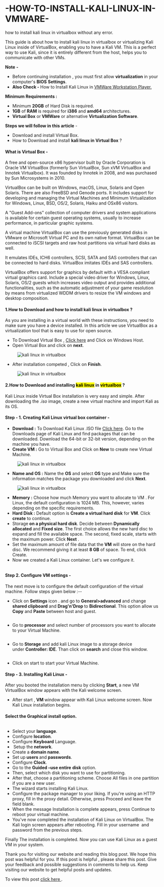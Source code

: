 # -HOW-TO-INSTALL-KALI-LINUX-IN-VMWARE-
<!-- wp:paragraph -->
<p>how to install kali linux in virtualbox without any error. </p>
<!-- /wp:paragraph -->

<!-- wp:paragraph -->
<p>This guide is about how to install kali linux in virtualbox or virtualizing Kali Linux inside of VirtualBox, enabling you to have a Kali VM. This is a perfect way to use Kali, since it is entirely different from the host, helps you to communicate with other VMs.</p>
<!-- /wp:paragraph -->

<!-- wp:paragraph -->
<p><strong>Note</strong> <strong>-</strong></p>
<!-- /wp:paragraph -->

<!-- wp:list -->
<ul><li>Before continuing installation , you must first allow <strong>virtualization</strong> in your computer's <strong>BIOS</strong> <strong>Settings</strong>.</li><li><strong>Also Check - </strong>How to Install Kali Linux in <a href="http://pcbloggers.com/how-to-install-kali-linux-in-vmware/">VMWare Workstation Player.</a></li></ul>
<!-- /wp:list -->

<!-- wp:paragraph -->
<p><strong>Minimum Requirements :</strong></p>
<!-- /wp:paragraph -->

<!-- wp:list -->
<ul><li>Minimum <strong>20GB</strong> of Hard Disk is required.</li><li><strong>1GB</strong> of <strong>RAM</strong> is required for <strong>i386</strong> and <strong>amd64</strong> architectures.</li><li><strong>Virtual Box</strong> or<strong> VMWare</strong> or alternative <strong>Virtualization Software</strong>.</li></ul>
<!-- /wp:list -->

<!-- wp:paragraph -->
<p><strong>Steps we will follow in this article</strong> -</p>
<!-- /wp:paragraph -->

<!-- wp:list -->
<ul><li>Download and install Virtual Box. </li><li>How to Download and install <strong>kali linux in Virtual Box</strong> ?</li></ul>
<!-- /wp:list -->

<!-- wp:heading {"level":4} -->
<h4><strong>What is Virtual Box -</strong></h4>
<!-- /wp:heading -->

<!-- wp:paragraph -->
<p>A free and open-source x86 hypervisor built by Oracle Corporation is Oracle VM VirtualBox (formerly Sun VirtualBox, Sun xVM VirtualBox and Innotek Virtualbox). It was founded by Innotek in 2008, and was purchased by Sun Microsystems in 2010.</p>
<!-- /wp:paragraph -->

<!-- wp:paragraph -->
<p>VirtualBox can be built on Windows, macOS, Linux, Solaris and Open Solaris. There are also FreeBSD and Genode ports. It includes support for developing and managing the Virtual Machines and Minimum Virtualization for Windows, Linux, BSD, OS/2, Solaris, Haiku and OSx86 visitors.</p>
<!-- /wp:paragraph -->

<!-- wp:paragraph -->
<p> A "Guest Add-ons" collection of computer drivers and system applications is available for certain guest operating systems, usually to increase performance, in particular graphic systems.</p>
<!-- /wp:paragraph -->

<!-- wp:paragraph -->
<p>A virtual machine VirtualBox can use the previously generated disks in VMware or Microsoft Virtual PC and its own native format. VirtualBox can be connected to iSCSI targets and raw host partitions via virtual hard disks as well. </p>
<!-- /wp:paragraph -->

<!-- wp:paragraph -->
<p>It emulates IDEs, ICH6 controllers, SCSI, SATA and SAS controllers that can be connected to hard disks. VirtualBox imitates IDEs and SAS controllers.</p>
<!-- /wp:paragraph -->

<!-- wp:paragraph -->
<p>VirtualBox offers support for graphics by default with a VESA compliant virtual graphics card. Include a special video driver for Windows, Linux, Solaris, OS/2 guests which increases video output and provides additional functionalities, such as the automatic adjustment of your game resolution by means from virtualized WDDM drivers to resize the VM windows and desktop composition.</p>
<!-- /wp:paragraph -->

<!-- wp:heading {"level":4} -->
<h4><strong>1.How to Download and how to install kali linux in virtualbox ?</strong></h4>
<!-- /wp:heading -->

<!-- wp:paragraph -->
<p>As you are installing in a virtual world with these instructions, you need to make sure you have a device installed. In this article we use VirtualBox as a virtualization tool that is easy to use for open source.</p>
<!-- /wp:paragraph -->

<!-- wp:list -->
<ul><li>To Download Virtual Box , <a href="https://www.virtualbox.org/wiki/Downloads">Click here</a> and Click on Windows Host. </li><li>Open Virtual Box and click on <strong>next</strong>.</li></ul>
<!-- /wp:list -->

<!-- wp:image {"align":"center","id":1082,"sizeSlug":"large","linkDestination":"none"} -->
<div class="wp-block-image"><figure class="aligncenter size-large"><img src="http://pcbloggers.com/wp-content/uploads/2021/03/Screenshot-2021-03-17-145909.jpg" alt="kali linux in virtualbox" class="wp-image-1082"/></figure></div>
<!-- /wp:image -->

<!-- wp:list -->
<ul><li>After installation competed , Click on <strong>Finish</strong>. </li></ul>
<!-- /wp:list -->

<!-- wp:image {"align":"center","id":1084,"sizeSlug":"large","linkDestination":"none"} -->
<div class="wp-block-image"><figure class="aligncenter size-large"><img src="http://pcbloggers.com/wp-content/uploads/2021/03/Screenshot-2021-03-17-150204.jpg" alt="kali linux in virtualbox" class="wp-image-1084"/></figure></div>
<!-- /wp:image -->

<!-- wp:heading {"level":4} -->
<h4><strong>2.How to Download and installing <mark>kali linux</mark> in <mark>virtualbox</mark></strong> ?</h4>
<!-- /wp:heading -->

<!-- wp:paragraph -->
<p>Kali Linux inside Virtual Box installation is very easy and simple. After downloading the&nbsp;<em>.iso</em>&nbsp;image, create a new virtual machine and import Kali as its OS.</p>
<!-- /wp:paragraph -->

<!-- wp:heading {"level":4} -->
<h4><strong>Step - 1. Creating Kali Linux virtual box container</strong> -</h4>
<!-- /wp:heading -->

<!-- wp:list -->
<ul><li><strong>Download :</strong> To Download Kali Linux  .ISO file <a href="https://www.kali.org/downloads/">Click here</a>. Go to the Downloads page of Kali Linux and find packages that can be downloaded. Download the 64-bit or 32-bit version, depending on the machine you have.</li><li><strong>Create VM :</strong> Go to Virtual Box and Click on <strong>New</strong> to create new Virtual Machine.</li></ul>
<!-- /wp:list -->

<!-- wp:image {"align":"center","id":1085,"sizeSlug":"large","linkDestination":"none"} -->
<div class="wp-block-image"><figure class="aligncenter size-large"><img src="http://pcbloggers.com/wp-content/uploads/2021/03/Screenshot-2021-03-17-154013.jpg" alt="kali linux in virtualbox" class="wp-image-1085"/></figure></div>
<!-- /wp:image -->

<!-- wp:list -->
<ul><li><strong>Name and OS :</strong> Name the <strong>OS</strong> and select <strong>OS</strong> type and Make sure the information matches the package you downloaded&nbsp;and click&nbsp;<strong>Next</strong>.</li></ul>
<!-- /wp:list -->

<!-- wp:image {"align":"center","id":1086,"sizeSlug":"large","linkDestination":"none"} -->
<div class="wp-block-image"><figure class="aligncenter size-large"><img src="http://pcbloggers.com/wp-content/uploads/2021/03/Screenshot-2021-03-17-154055.jpg" alt="kali linux in virtualbox" class="wp-image-1086"/></figure></div>
<!-- /wp:image -->

<!-- wp:list -->
<ul><li><strong>Memory :</strong> Choose how much Memory you want to allocate to VM . For Linux, the default configuration is 1024 MB. This, however, varies depending on the specific requirements.</li><li><strong>Hard Disk :</strong> Default option is <strong>Create a virtual hard disk</strong> for <strong>VM</strong>. Click <strong>create</strong> to continue.</li><li>Storage<strong>&nbsp;on a physical hard disk</strong>. Decide between&nbsp;<strong>Dynamically allocated</strong>&nbsp;and&nbsp;<strong>Fixed size</strong>.&nbsp;The first choice allows the new hard disc to expand and fill the available space. The second, fixed scale, starts with the maximum power. Click <strong>Next</strong> .</li><li>Set the maximum amount of file data that the <strong>VM</strong> will store on the hard disc. We recommend giving it at least <strong>8 GB</strong> of space. To end, click Create.</li><li>Now we created a Kali Linux container. Let's we configure it.</li></ul>
<!-- /wp:list -->

<!-- wp:image {"align":"center","id":1087,"sizeSlug":"large","linkDestination":"none"} -->
<div class="wp-block-image"><figure class="aligncenter size-large"><img src="http://pcbloggers.com/wp-content/uploads/2021/03/Screenshot-2021-03-17-160507.jpg" alt="" class="wp-image-1087"/></figure></div>
<!-- /wp:image -->

<!-- wp:heading {"level":4} -->
<h4><strong>Step 2. Configure VM settings</strong> -</h4>
<!-- /wp:heading -->

<!-- wp:paragraph -->
<p>The next move is to configure the default configuration of the virtual machine. Follow steps given below :-- </p>
<!-- /wp:paragraph -->

<!-- wp:list -->
<ul><li>Click on <strong>Settings</strong> icon . and go to <strong>General&gt;advanced</strong> and change <strong>shared clipboard</strong> and <strong>Drag'n'Drop  </strong>to <strong><strong>Bidirectional</strong></strong>. This option allow us <strong>Copy</strong> and <strong>Paste</strong> between host and guest.</li></ul>
<!-- /wp:list -->

<!-- wp:image {"align":"center","id":1090,"sizeSlug":"large","linkDestination":"none"} -->
<div class="wp-block-image"><figure class="aligncenter size-large"><img src="http://pcbloggers.com/wp-content/uploads/2021/03/Screenshot-2021-03-17-160949.jpg" alt="" class="wp-image-1090"/></figure></div>
<!-- /wp:image -->

<!-- wp:list -->
<ul><li>Go to <strong>processor</strong> and select number of processors you want to allocate to your Virtual Machine.</li></ul>
<!-- /wp:list -->

<!-- wp:image {"align":"center","id":1091,"sizeSlug":"large","linkDestination":"none"} -->
<div class="wp-block-image"><figure class="aligncenter size-large"><img src="http://pcbloggers.com/wp-content/uploads/2021/03/Screenshot-2021-03-17-161937.jpg" alt="" class="wp-image-1091"/></figure></div>
<!-- /wp:image -->

<!-- wp:list -->
<ul><li>Go to <strong>Storage</strong> and add kali Linux image to a storage device under&nbsp;<strong>Controller: IDE</strong>. Than click on <strong>search</strong> and close this window.</li></ul>
<!-- /wp:list -->

<!-- wp:image {"id":1092,"sizeSlug":"large","linkDestination":"none"} -->
<figure class="wp-block-image size-large"><img src="http://pcbloggers.com/wp-content/uploads/2021/03/Screenshot-2021-03-17-162112.jpg" alt="" class="wp-image-1092"/></figure>
<!-- /wp:image -->

<!-- wp:list -->
<ul><li>Click on start to start your Virtual Machine.</li></ul>
<!-- /wp:list -->

<!-- wp:heading {"level":4} -->
<h4><strong>Step - 3. Installing Kali Linux</strong> -</h4>
<!-- /wp:heading -->

<!-- wp:paragraph -->
<p>After you booted the installation menu by clicking&nbsp;<strong>Start</strong>, a new VM VirtualBox window appears with the Kali welcome screen.</p>
<!-- /wp:paragraph -->

<!-- wp:list -->
<ul><li>After start , <strong>VM </strong> window appear with Kali Linux welcome screen. Now Kali Linux installation begins.</li></ul>
<!-- /wp:list -->

<!-- wp:heading {"level":4} -->
<h4>Select the&nbsp;<strong>Graphical install</strong>&nbsp;option.</h4>
<!-- /wp:heading -->

<!-- wp:image {"id":1089,"sizeSlug":"large","linkDestination":"none"} -->
<figure class="wp-block-image size-large"><img src="http://pcbloggers.com/wp-content/uploads/2021/03/graphical-install-for-kali-linux.jpg" alt="" class="wp-image-1089"/></figure>
<!-- /wp:image -->

<!-- wp:list -->
<ul><li>Select your <strong>language</strong>.</li><li>Configure  <strong>location</strong>.</li><li>Configure <strong>Keyboard</strong> Language.</li><li><strong>&nbsp;</strong>Setup the<strong> network</strong>.</li><li>Create a&nbsp;<strong>domain name</strong>.</li><li>Set up<strong> users </strong>and<strong> passwords</strong>.</li><li>Configure <strong>Clock</strong>.</li><li>Go to the&nbsp;<strong>Guided –use entire</strong>&nbsp;<strong>disk</strong> option.</li><li>Then, select which disk you want to use for partitioning.</li><li>After that, choose a partitioning scheme. Choose All files in one partition if you are a new user.</li><li>The wizard starts installing Kali Linux. </li><li>Configure the package manager to your liking.  If you're using an HTTP proxy, fill in the proxy detail. Otherwise, press Proceed and leave the field blank.</li><li>When the message Installation is complete appears, press Continue to reboot your virtual machine.</li><li>You've now completed the installation of Kali Linux on VirtualBox. The Kali login screen appears after rebooting. Fill in your username &nbsp;and password from the previous steps.</li></ul>
<!-- /wp:list -->

<!-- wp:paragraph -->
<p>Finally The installation is completed. Now you can use Kali Linux as a guest VM in your system.</p>
<!-- /wp:paragraph -->

<!-- wp:paragraph -->
<p>Thank you for visiting our website and reading this blog post. We hope this post was helpful for you. If this post is helpful , please share this post. Give your feedback and possible suggestions in comments to help us. Keep visiting our website to get helpful posts and updates.</p>

To view this post <a href="https://pcbloggers.com/how-to-install-kali-linux-in-vmware-without-any-error/"> click here </a> .
